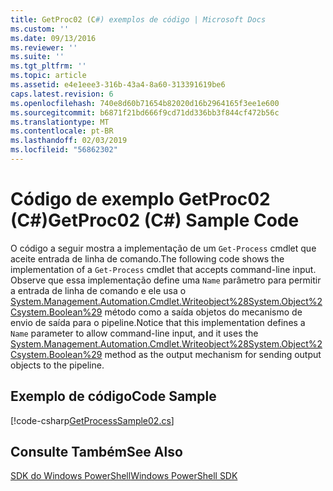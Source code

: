```yaml
---
title: GetProc02 (C#) exemplos de código | Microsoft Docs
ms.custom: ''
ms.date: 09/13/2016
ms.reviewer: ''
ms.suite: ''
ms.tgt_pltfrm: ''
ms.topic: article
ms.assetid: e4e1eee3-316b-43a4-8a60-313391619be6
caps.latest.revision: 6
ms.openlocfilehash: 740e8d60b71654b82020d16b2964165f3ee1e600
ms.sourcegitcommit: b6871f21bd666f9cd71dd336bb3f844cf472b56c
ms.translationtype: MT
ms.contentlocale: pt-BR
ms.lasthandoff: 02/03/2019
ms.locfileid: "56862302"
---
```

# <a name="getproc02-c-sample-code"></a><span data-ttu-id="dc1e1-102">Código de exemplo GetProc02 (C#)</span><span class="sxs-lookup"><span data-stu-id="dc1e1-102">GetProc02 (C#) Sample Code</span></span>

<span data-ttu-id="dc1e1-103">O código a seguir mostra a implementação de um `Get-Process` cmdlet que aceite entrada de linha de comando.</span><span class="sxs-lookup"><span data-stu-id="dc1e1-103">The following code shows the implementation of a `Get-Process` cmdlet that accepts command-line input.</span></span> <span data-ttu-id="dc1e1-104">Observe que essa implementação define uma `Name` parâmetro para permitir a entrada de linha de comando e ele usa o [System.Management.Automation.Cmdlet.Writeobject%28System.Object%2Csystem.Boolean%29](/dotnet/api/System.Management.Automation.Cmdlet.WriteObject%28System.Object%2CSystem.Boolean%29) método como a saída objetos do mecanismo de envio de saída para o pipeline.</span><span class="sxs-lookup"><span data-stu-id="dc1e1-104">Notice that this implementation defines a `Name` parameter to allow command-line input, and it uses the [System.Management.Automation.Cmdlet.Writeobject%28System.Object%2Csystem.Boolean%29](/dotnet/api/System.Management.Automation.Cmdlet.WriteObject%28System.Object%2CSystem.Boolean%29) method as the output mechanism for sending output objects to the pipeline.</span></span>

## <a name="code-sample"></a><span data-ttu-id="dc1e1-105">Exemplo de código</span><span class="sxs-lookup"><span data-stu-id="dc1e1-105">Code Sample</span></span>

[!code-csharp[GetProcessSample02.cs](../../powershell-sdk-samples/SDK-2.0/csharp/GetProcessSample02/GetProcessSample02.cs#L11-L76 "GetProcessSample02.cs")]

## <a name="see-also"></a><span data-ttu-id="dc1e1-106">Consulte Também</span><span class="sxs-lookup"><span data-stu-id="dc1e1-106">See Also</span></span>

[<span data-ttu-id="dc1e1-107">SDK do Windows PowerShell</span><span class="sxs-lookup"><span data-stu-id="dc1e1-107">Windows PowerShell SDK</span></span>](../windows-powershell-reference.md)